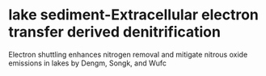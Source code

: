 # lake sediment-Extracellular electron transfer derived denitrification 
Electron shuttling enhances nitrogen removal and mitigate nitrous oxide emissions in lakes by Dengm, Songk, and Wufc
